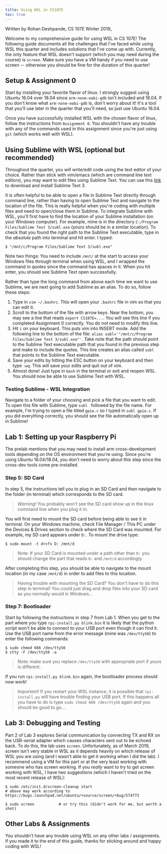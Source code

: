 ```yaml
---
title: Using WSL in CS107E
toc: true
---
```

Written by Rohan Deshpande, CS 107E Winter 2019_

Welcome to my comprehensive guide for using WSL in CS 107E! The following guide documents all the challenges that I've faced while using WSL this quarter and includes solutions that I've come up with. Currently, the only feature that WSL doesn't support (which you may need during the course) is `screen`. Make sure you have a VM handy if you need to use screen -- otherwise you should be fine for the duration of this quarter!

## Setup & Assignment 0

Start by installing your favorite flavor of linux. I strongly suggest using Ubuntu 16.04 over 18.04 since `arm-none-eabi-gdb` isn't included and 18.04. If you don't know what `arm-none-eabi-gdb` is, don't worry about it! It's a tool that you'll use later in the quarter that you'll need, so just use Ubuntu 16.04.

Once you have successfully installed WSL with the chosen flavor of linux, follow the instructions from `Assignment 0`. You shouldn't have any trouble with any of the commands used in this assignment since you're just using `git` (which works well with WSL).

## Using Sublime with WSL (optional but recommended)

Throughout the quarter, you will write/edit code using the text editor of your choice. Rather than stick with vim/emacs (which are command line text editors), you may want to edit files using Sublime Text. You can use this [link](https://www.sublimetext.com/) to download and install Sublime Text 3.

It is often helpful to be able to open a file in Sublime Text directly through command line, rather than having to open Sublime Text and navigate to the location of the file. This is really helpful when you're coding with multiple files and need to open/close them in Sublime. To integrate Sublime with WSL, you'll first have to find the location of your Sublime installation (on your Windows computer). For example, mine is in the directory `C:/Program Files/Sublime Text 3/subl.exe` (yours should be in a similar location). To check that you found the right path to the Sublime Text executable, type in the *absolute* path into terminal and hit enter. I typed:

```
$ "/mnt/c/Program Files/Sublime Text 3/subl.exe"
```

Note two things: You need to include `/mnt/` at the start to access your Windows files through terminal when using WSL, and I wrapped the command in quotes since the command has spaces in it. When you hit enter, you should see Sublime Text open successfully.

Rather than type the long command from above each time we want to use Sublime, we are next going to add Sublime as an alias. To do so, follow these steps:

1. Type in `vim ~/.bashrc`. This will open your `.bashrc` file in vim so that you can edit it.
2. Scroll to the bottom of the file with arrow keys. Near the bottom, you may see a line that reads `export CS107E=...`. You will see this line if you completed Assignment 0 correctly. You do not need to modify this line.
3. Hit `i` on your keyboard. This puts vim into INSERT mode. Add the following line to the bottom of the file: `alias subl='"/mnt/c/Program Files/Sublime Text 3/subl.exe"'`. Take note that the path should point to the Sublime Text executable path that you found in the previous step and make to include the quotes. This line creates an alias called `subl` that points to the Sublime Text executable.
4. Save your edits by hitting the ESC button on your keyboard and then type `:wq`. This will save your edits and quit out of vim.
5. Almost done! Just type in `bash` in the terminal or exit and reopen WSL. You should now be able to use Sublime Text with WSL.

### Testing Sublime - WSL Integration

Navigate to a folder of your choosing and pick a file that you want to edit. To open this file with Sublime, type `subl ` followed by the file name. For example, I'm trying to open a file titled `gpio.c` so I typed in `subl gpio.c`. If you did everything correctly, you should see the file automatically open up in Sublime!

## Lab 1: Setting up your Raspberry Pi

The prelab mentions that you may need to install arm cross-development tools depending on the OS environment that you're using. Since you're using Ubuntu 16.04/18.04, you don't need to worry about this step since the cross-dev tools come pre-installed.

### Step 5: SD Card

In step 5, the instructions tell you to plug in an SD Card and then navigate to the folder (in terminal) which corresponds to the SD card. 

> *Warning!* You probably won't see the SD card show up in the linux command line when you plug it in.

You will first need to mount the SD card before being able to see it in terminal. On your Windows machine, check File Manager / This PC under the Devices & Drives section to check where the SD Card was mounted. For example, my SD card appears under `D:`. To mount the drive type:
```
$ sudo mount -t drvfs D: /mnt/d
```
> Note: If your SD Card is mounted under a path other than `D:` you should change the part that reads `D:` and `/mnt/d` accordingly.

After completing this step, you should be able to navigate to the mount location (in my case `/mnt/d`) in order to add files to this location.

> Having trouble with mounting the SD Card? You don't have to do this step in terminal! You could just drag and drop files into your SD card as you normally would in Windows...

### Step 7: Bootloader

Start by following the instructions in step 7 from Lab 1. When you get to the part where you type `rpi-install.py blink.bin` it is likely that the python script won't be able to connect to your USB port even though it can find it. Use the USB port name from the error message (mine was `/dev/ttyS6`) to enter the following commands:
```
$ sudo chmod 666 /dev/ttyS6
$ stty -F /dev/ttyS6 -a
```
> Note: make sure you replace `/dev/ttyS6` with appropriate port if yours is different.

If you run `rpi-install.py blink.bin` again, the bootloader process should now work!

> *Important!* If you restart your WSL instance, it is possible that `rpi-install.py` will have trouble finding your USB port. If this happens all you have to do is type `sudo chmod 666 /dev/ttyS6` again and you should be good to go...

## Lab 3: Debugging and Testing

Part 2 of Lab 3 explores Serial communication by connecting TX and RX on the USB-serial adapter which causes characters sent out to be echoed back. To do this, the lab uses `screen`. Unfortunately, as of March 2019, screen isn't very stable in WSL as it depends heavily on which release of WSL you are using (and I wasn't able to get it working when I did the lab). I recommend using a VM for this part or at the very least working with someone who has screen working. If you *really* want to try to get screen working with WSL, I have two suggestions (which I haven't tried on the most recent release of WSL):

```
$ sudo /etc/init.d/screen-cleanup start
# above may work according to https://bugs.launchpad.net/ubuntu/+source/screen/+bug/574773

$ sudo screen 			# or try this (didn't work for me, but worth a shot)
```

## Other Labs & Assignments

You shouldn't have any trouble using WSL on any other labs / assignments. If you made it to the end of this guide, thanks for sticking around and happy coding with WSL!